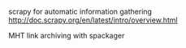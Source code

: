 scrapy for automatic information gathering http://doc.scrapy.org/en/latest/intro/overview.html

MHT link archiving with spackager